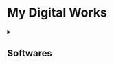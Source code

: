 
<h1>My Digital Works</h1>
<details><summary><h2>Softwares</h2></summary><table>
<thead>
  <tr class="header">
    <th><pre>                                                Projects                                                </pre></th>
    <th><pre>     Uses     </pre></th>
  </tr>
</thead><tbody>
  <!-- ------------------------------------------------------------------------------------------------------------------- -->
<tr class="body"> 
	<td>
		<a href="https://play.google.com/store/apps/details?id=com.BuildByte.WordlePoPolsku"><img src="https://play-lh.googleusercontent.com/gc2XgL3K04MGq0NTLLPsbPjOWyvqOF1Fcz4j-OivaAa4BQS7uBbueElsjHR4XKX5kLvx"  alt="Nuter Fishes Logo" width= 256px height= 256px align="right"></a>
		<h4 href="https://play.google.com/store/apps/details?id=com.BuildByte.WordlePoPolsku">Wordle Po Polsku</h4>
		<p float="left">
			Wordle Po Polsku is a polish recation of popular game wordlo.<br>
			Game reached 100 player in first 2 weeks and 750 after half a year saince lunch.<br>
			It's also playabe in english after changing language in settings.
		<p/>
		<details><summary>Shops</summary><ul>
			<li><a href="https://play.google.com/store/apps/details?id=com.BuildByte.WordlePoPolsku">Google Play</a></li>
		</ul></details>
		<details><summary>Technology</summary><ul>
			<li><a href="https://en.wikipedia.org/wiki/Composite_pattern">Composite Pattern</a></li>
			<li><a href="https://en.wikipedia.org/wiki/LINQ">LINQ</a></li>
			<li><a href="https://en.wikipedia.org/wiki/Video_advertising">Video Ad For Reward</a></li>
			<li><a href="https://en.wikipedia.org/wiki/Web_banner">Banner Ad </a></li>
			<li><a href="https://en.wikipedia.org/wiki/Interstitial_webpage">Interstitial Ad</a></li>
		</ul></details>
		<sup><a href="">repo/</a></sup>
	</td>
	<td class="body"><p align="center">
		<!-- Unity3D--><a href="https://unity.com/"><img src="https://cdn.sanity.io/images/fuvbjjlp/production/2d61dff37585fcd78d7e407f4ba79cf89000d5c3-109x103.png"  alt="Made with Unity" width= 64px height= 64px></a>
		<!-- C#--><a href="https://en.wikipedia.org/wiki/C_Sharp_(programming_language)"><img src="https://upload.wikimedia.org/wikipedia/commons/thumb/0/0d/C_Sharp_wordmark.svg/1024px-C_Sharp_wordmark.svg.png"  alt="C-Sharp" width= 64px height= 64px></a>
	</p></td>
</tr>
<!-- ------------------------------------------------------------------------------------------------------------------- -->
<tr class="body"> 
	<td>
		<a href="https://play.google.com/store/apps/details?id=com.BuildByte.NutersFishes"><img src="https://play-lh.googleusercontent.com/3dT3IMmzx88YbxRAZFka6EWQBho5Z0fgXKgjDxCn_1PBnvDhYM0NHCavSSlwlXvZvQ"  alt="Nuter Fishes Logo" width= 256px height= 256px align="right"></a>
		<h4 href="https://play.google.com/store/apps/details?id=com.BuildByte.NutersFishes">Nuter Fishes Remaster</h4>
		<p float="left">Nuter's Fishes Remaster was a first game developed by Build Byte<br> It was made a gift for his friend <a href="https://github.com/Nuter02" target="_blank">Nuter</a>.<br>First edition was made without version control, this mistake lead to source files being lost but orginal game can still be played <a href="https://play.google.com/store/apps/details?id=com.BuildByte.NuterssFishes" target="_blank">here</a>.<p/>
		<details><summary>Shops</summary><ul>
			<li><a href="https://play.google.com/store/apps/details?id=com.BuildByte.NutersFishes">Google Play</a></li>
		</ul></details>
		<details><summary>Technology</summary><ul>
			<li><a href="https://en.wikipedia.org/wiki/Parallax">Parallax Effect</a></li>
			<li><a href="https://en.wikipedia.org/wiki/Object_pool_pattern">Object Pooling</a></li>
		</ul></details>
		<sup><a href="https://github.com/BuildByteGames/Nuter-s_Fishes">repo/</a></sup>
	</td>
	<td class="body"><p align="center">
		<!-- Unity3D--><a href="https://unity.com/"><img src="https://cdn.sanity.io/images/fuvbjjlp/production/2d61dff37585fcd78d7e407f4ba79cf89000d5c3-109x103.png"  alt="Made with Unity" width= 64px height= 64px></a>
		<!-- C#--><a href="https://en.wikipedia.org/wiki/C_Sharp_(programming_language)"><img src="https://upload.wikimedia.org/wikipedia/commons/thumb/0/0d/C_Sharp_wordmark.svg/1024px-C_Sharp_wordmark.svg.png"  alt="C-Sharp" width= 64px height= 64px></a>
	</p></td>
</tr>
<!-- ------------------------------------------------------------------------------------------------------------------- -->
</details></table></tbody>
